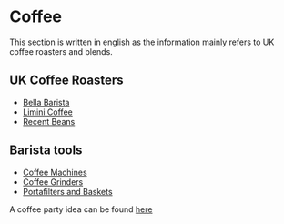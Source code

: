 # Coffee

This section is written in english as the information mainly refers to UK coffee roasters and blends.

## UK Coffee Roasters

* [Bella Barista](./bella-barista)
* [Limini Coffee](./limini-coffee)
* [Recent Beans](./recent-beans)

[//]: # "* [North Star Coffee](./north-star-coffee)"
[//]: # "* [SuperMarket Coffee](./supermarket-coffe)"

## Barista tools

* [Coffee Machines](./coffee-machines)
* [Coffee Grinders](./coffee-grinders)
* [Portafilters and Baskets](./portafilters-and-baskets)

A coffee party idea can be found [here](./coffee-party.md)